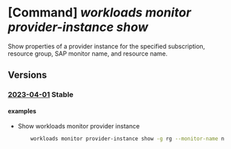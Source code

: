 # [Command] _workloads monitor provider-instance show_

Show properties of a provider instance for the specified subscription, resource group, SAP monitor name, and resource name.

## Versions

### [2023-04-01](/Resources/mgmt-plane/L3N1YnNjcmlwdGlvbnMve30vcmVzb3VyY2Vncm91cHMve30vcHJvdmlkZXJzL21pY3Jvc29mdC53b3JrbG9hZHMvbW9uaXRvcnMve30vcHJvdmlkZXJpbnN0YW5jZXMve30=/2023-04-01.xml) **Stable**

<!-- mgmt-plane /subscriptions/{}/resourcegroups/{}/providers/microsoft.workloads/monitors/{}/providerinstances/{} 2023-04-01 -->

#### examples

- Show workloads monitor provider instance
    ```bash
        workloads monitor provider-instance show -g rg --monitor-name name -n instance-name
    ```
